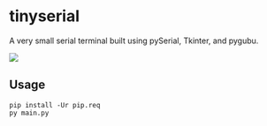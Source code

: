 # tinyserial
A very small serial terminal built using pySerial, Tkinter, and pygubu.

![](https://i.imgur.com/IwhiL4q.png)

## Usage

```
pip install -Ur pip.req
py main.py
```
